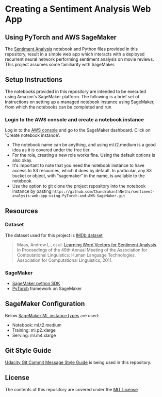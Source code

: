 # Creating a Sentiment Analysis Web App
## Using PyTorch and AWS SageMaker
The [Sentiment Analysis](https://github.com/ChandrakanthNethi/sentiment-analysis-web-app-using-PyTorch-and-AWS-SageMaker/blob/master/Project/sentiment_analysis.ipynb) notebook and Python files provided in this repository, result in a simple web app which interacts with a deployed recurrent neural network performing sentiment analysis on movie reviews. This project assumes some familiarity with SageMaker.

## Setup Instructions
The notebooks provided in this repository are intended to be executed using Amazon's SageMaker platform. The following is a brief set of instructions on setting up a managed notebook instance using SageMaker, from which the notebooks can be completed and run.

### Login to the AWS console and create a notebook instance
Log in to the [AWS console](https://console.aws.amazon.com/) and go to the SageMaker dashboard. Click on 'Create notebook instance'.

- The notebook name can be anything, and using ml.t2.medium is a good idea as it is covered under the free tier.
- For the role, creating a new role works fine. Using the default options is also okay.
- It's important to note that you need the notebook instance to have access to S3 resources, which it does by default. In particular, any S3 bucket or object, with "sagemaker" in the name, is available to the notebook.
- Use the option to git clone the project repository into the notebook instance by pasting `https://github.com/ChandrakanthNethi/sentiment-analysis-web-app-using-PyTorch-and-AWS-SageMaker.git`

## Resources
### Dataset
The dataset used for this project is [IMDb dataset](http://ai.stanford.edu/~amaas/data/sentiment/)
>Maas, Andrew L., et al. [Learning Word Vectors for Sentiment Analysis](http://ai.stanford.edu/~amaas/data/sentiment/). In Proceedings of the 49th Annual Meeting of the Association for Computational Linguistics: Human Language Technologies. Association for Computational Linguistics, 2011.
### SageMaker
- [SageMaker python SDK](https://sagemaker.readthedocs.io/en/stable/)
- [PyTorch](https://sagemaker.readthedocs.io/en/stable/frameworks/pytorch/index.html) framework on SageMaker

## SageMaker Configuration
Below [SageMaker ML instance types](https://aws.amazon.com/sagemaker/pricing/instance-types/) are used:
- Notebook: ml.t2.medium
- Training: ml.p2.xlarge
- Serving: ml.m4.xlarge

## Git Style Guide
[Udacity Git Commit Message Style Guide](http://udacity.github.io/git-styleguide/) is being used in this repository.

## License
The contents of this repository are covered under the [MIT License](https://github.com/ChandrakanthNethi/creating-a-sentiment-analysis-web-app-using-PyTorch-and-AWS-SageMaker/blob/master/LICENSE)
